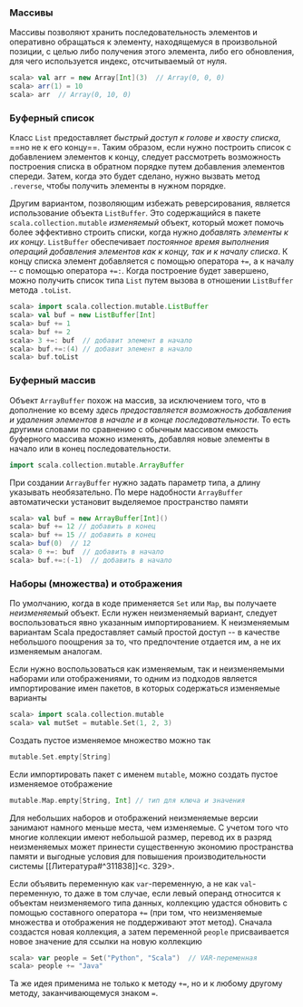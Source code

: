 ### Массивы

Массивы позволяют хранить последовательность элементов и оперативно обращаться к элементу, находящемуся в произвольной позиции, с целью либо получения этого элемента, либо его обновления, для чего используется индекс, отсчитываемый от нуля.
```scala
scala> val arr = new Array[Int](3)  // Array(0, 0, 0)
scala> arr(1) = 10
scala> arr  // Array(0, 10, 0)
```
### Буферный список

Класс `List` предоставляет _быстрый доступ к голове и хвосту списка_, ==но не к его концу==. Таким образом, если нужно построить список с добавлением элементов к концу, следует рассмотреть возможность построения списка в обратном порядке путем добавления элементов спереди. Затем, когда это будет сделано, нужно вызвать метод `.reverse`, чтобы получить элементы в нужном порядке.

Другим вариантом, позволяющим избежать реверсирования, является использование объекта `ListBuffer`. Это содержащийся в пакете `scala.collection.mutable` _изменяемый_ объект, который может помочь более эффективно строить списки, когда нужно _добавлять элементы к их концу_. `ListBuffer` обеспечивает _постоянное время выполнения операций добавления элементов как к концу, так и к началу списка_. К концу списка элемент добавляется с помощью оператора `+=`, а к началу -- с помощью оператора `+=:`. Когда построение будет завершено, можно получить список типа `List` путем вызова  в отношении `ListBuffer` метода `.toList`.
```scala
scala> import scala.collection.mutable.ListBuffer
scala> val buf = new ListBuffer[Int]
scala> buf += 1
scala> buf += 2
scala> 3 +=: buf  // добавит элемент в начало
scala> buf.+=:(4) // добавит элемент в начало
scala> buf.toList
```
### Буферный массив

Объект `ArrayBuffer` похож на массив, за исключением того, что в дополнение ко всему _здесь предоставляется возможность добавления и удаления элементов в начале и в конце последовательности_. То есть другими словами по сравнению с обычным массивом емкость буферного массива можно изменять, добавляя новые элементы в начало или в конец последовательности.  
```scala
import scala.collection.mutable.ArrayBuffer
```

При создании `ArrayBuffer` нужно задать параметр типа, а длину указывать необязательно. По мере надобности `ArrayBuffer` автоматически установит выделяемое пространство памяти
```scala
scala> val buf = new ArrayBuffer[Int]()
scala> buf += 12 // добавить в конец
scala> buf += 15 // добавить в конец
scala> buf(0)  // 12
scala> 0 +=: buf  // добавить в начало
scala> buf.+=:(-1)  // добавить в начало
```
### Наборы (множества) и отображения

По умолчанию, когда в коде применяется `Set` или `Map`, вы получаете _неизменяемый_ объект. Если нужен неизменяемый вариант, следует воспользоваться явно указанным импортированием. К неизменяемым вариантам Scala предоставляет самый простой доступ -- в качестве небольшого поощрения за то, что предпочтение отдается им, а не их изменяемым аналогам.

Если нужно воспользоваться как изменяемым, так и неизменяемыми наборами или отображениями, то одним из подходов является импортирование имен пакетов, в которых содержаться изменяемые варианты
```scala
scala> import scala.collection.mutable
scala> val mutSet = mutable.Set(1, 2, 3)
```

Создать пустое изменяемое множество можно так
```scala
mutable.Set.empty[String]
```

Если импортировать пакет с именем `mutable`, можно создать пустое изменяемое отображение
```scala
mutable.Map.empty[String, Int] // тип для ключа и значения
```

Для небольших наборов и отображений неизменяемые версии занимают намного меньше места, чем изменяемые. С учетом того что многие коллекции имеют небольшой размер, перевод их в разряд неизменяемых может принести существенную экономию пространства памяти и выгодные условия для повышения производительности системы [[Литература#^311838]]<c. 329>.

Если объявить переменную как `var`-переменную, а не как `val`-переменную, то даже в том случае, если левый операнд относится к объектам неизменяемого типа данных, коллекцию удастся обновить с помощью составного оператора `+=` (при том, что неизменяемые множества и отображения не поддерживают этот метод). Сначала создастся новая коллекция, а затем переменной `people` присваивается новое значение для ссылки на новую коллекцию
```scala
scala> var people = Set("Python", "Scala")  // VAR-переменная
scala> people += "Java"
```

Та же идея применима не только к методу `+=`, но и к любому другому методу, заканчивающемуся знаком `=`.
